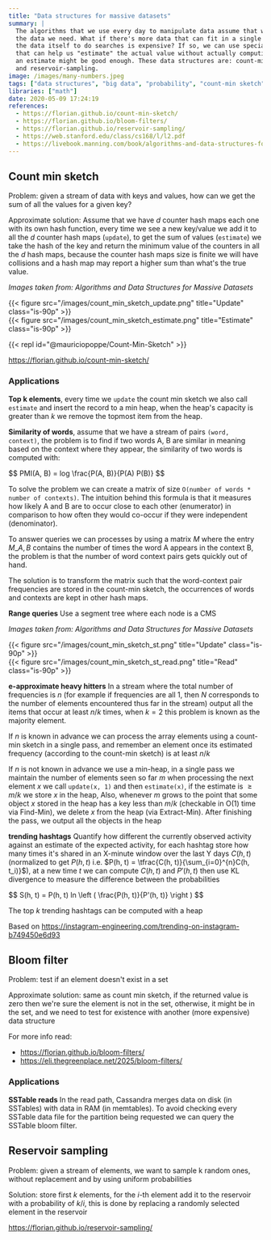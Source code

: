 ```yaml
---
title: "Data structures for massive datasets"
summary: |
  The algorithms that we use every day to manipulate data assume that we have access to all
  the data we need. What if there's more data that can fit in a single computer or if accessing
  the data itself to do searches is expensive? If so, we can use specialized data structures
  that can help us "estimate" the actual value without actually computing it, in some cases
  an estimate might be good enough. These data structures are: count-min sketch, bloom filters,
  and reservoir-sampling.
image: /images/many-numbers.jpeg
tags: ["data structures", "big data", "probability", "count-min sketch", "bloom filters", "reservoir-sampling"]
libraries: ["math"]
date: 2020-05-09 17:24:19
references:
  - https://florian.github.io/count-min-sketch/
  - https://florian.github.io/bloom-filters/
  - https://florian.github.io/reservoir-sampling/
  - https://web.stanford.edu/class/cs168/l/l2.pdf
  - https://livebook.manning.com/book/algorithms-and-data-structures-for-massive-datasets
---
```


## Count min sketch

Problem: given a stream of data with keys and values, how can we get the sum of all the values for a given key?

Approximate solution: Assume that we have $d$ counter hash maps each one with its own hash function, every time we
see a new key/value we add it to all the $d$ counter hash maps (`update`), to get the sum of values (`estimate`) we
take the hash of the key and return the minimum value of the counters in all the $d$ hash maps,
because the counter hash maps size is finite we will have collisions and a hash map may report a higher sum than what's
the true value.

<i>Images taken from: Algorithms and Data Structures for Massive Datasets</i>
<div class="tw-flex tw-flex-col tw-gap-4 md:tw-flex-row">
    <div class="">
      {{< figure src="/images/count_min_sketch_update.png" title="Update" class="is-90p" >}}
    </div>
    <div class="">
      {{< figure src="/images/count_min_sketch_estimate.png" title="Estimate" class="is-90p" >}}
    </div>
</div>

{{< repl id="@mauriciopoppe/Count-Min-Sketch" >}}

https://florian.github.io/count-min-sketch/

### Applications

**Top k elements**, every time we `update` the count min sketch we also call `estimate` and insert the record
to a min heap, when the heap's capacity is greater than $k$ we remove the topmost item from the heap.

**Similarity of words**, assume that we have a stream of pairs `(word, context)`, the problem is to find if two words
A, B are similar in meaning based on the context where they appear, the similarity of two words is computed with:

<div>$$
PMI(A, B) = log \frac{P(A, B)}{P(A) P(B)}
$$</div>

To solve the problem we can create a matrix of size `O(number of words * number of contexts)`.
The intuition behind this formula is that it measures how likely A and B are to occur close to each other (enumerator)
in comparison to how often they would co-occur if they were independent (denominator).

To answer queries we can processes by using a matrix $M$ where the entry $M\_{A,B}$ contains the number of times
the word A appears in the context B, the problem is that the number of word context pairs gets quickly out of hand.

The solution is to transform the matrix such that the word-context pair frequencies are stored in the count-min sketch,
the occurrences of words and contexts are kept in other hash maps.

**Range queries** Use a segment tree where each node is a CMS

<i>Images taken from: Algorithms and Data Structures for Massive Datasets</i>

<div class="tw-flex tw-flex-col tw-gap-4 md:tw-flex-row">
    <div class="md:tw-w-1/2">
      {{< figure src="/images/count_min_sketch_st.png" title="Update" class="is-90p" >}}
    </div>
    <div class="md:tw-w-1/2">
      {{< figure src="/images/count_min_sketch_st_read.png" title="Read" class="is-90p" >}}
    </div>
</div>

**e-approximate heavy hitters** In a stream where the total number of frequencies is $n$ (for example if frequencies are all 1,
then $N$ corresponds to the number of elements encountered thus far in the stream) output all the items that occur
at least $n/k$ times, when $k=2$ this problem is known as the majority element.

If $n$ is known in advance we can process the array elements using a count-min sketch in a single pass,
and remember an element once its estimated frequency (according to the count-min sketch) is at least $n/k$

If $n$ is not known in advance we use a min-heap, in a single pass we maintain the number of elements seen so far $m$
when processing the next element $x$ we call `update(x, 1)` and then `estimate(x)`,
if the estimate is $\geq m/k$ we store $x$ in the heap, Also, whenever $m$ grows to the point that some object $x$ stored
in the heap has a key less than $m/k$ (checkable in O(1) time via Find-Min),
we delete $x$ from the heap (via Extract-Min). After finishing the pass, we output all the objects in the heap

**trending hashtags** Quantify how different the currently observed activity against an estimate of the
expected activity, for each hashtag store how many times it's shared in an X-minute window over the
last Y days $C(h, t)$ (normalized to get $P(h, t)$ i.e. $P(h, t) = \tfrac{C(h, t)}{\sum_{i=0}^{n}C(h, t_i)}$), at a new time $t$ we can compute $C(h, t)$ and $P'(h, t)$ then use
KL divergence to measure the difference between the probabilities

<div>$$
S(h, t) = P(h, t) ln \left ( \frac{P(h, t)}{P'(h, t)} \right )
$$</div>

The top $k$ trending hashtags can be computed with a heap

Based on https://instagram-engineering.com/trending-on-instagram-b749450e6d93

## Bloom filter

Problem: test if an element doesn't exist in a set

Approximate solution: same as count min sketch, if the returned value is zero then we're sure the element
is not in the set, otherwise, it might be in the set, and we need to test for existence with another (more expensive) data structure

For more info read:

- https://florian.github.io/bloom-filters/
- https://eli.thegreenplace.net/2025/bloom-filters/

### Applications

**SSTable reads** In the read path, Cassandra merges data on disk (in SSTables) with data in RAM (in memtables).
To avoid checking every SSTable data file for the partition being requested we can query the SSTable
bloom filter.

## Reservoir sampling

Problem: given a stream of elements, we want to sample k random ones, without replacement and by using uniform probabilities

Solution: store first $k$ elements, for the $i$-th element add it to the reservoir with a probability of $k/i$, this is
done by replacing a randomly selected element in the reservoir

https://florian.github.io/reservoir-sampling/
